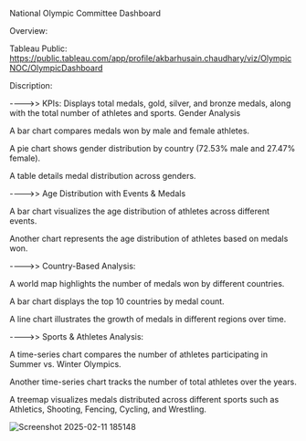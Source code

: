 National Olympic Committee Dashboard

Overview:

Tableau Public: https://public.tableau.com/app/profile/akbarhusain.chaudhary/viz/OlympicNOC/OlympicDashboard


Discription:

---->>
KPIs:
Displays total medals, gold, silver, and bronze medals, along with the total number of athletes and sports.
Gender Analysis

A bar chart compares medals won by male and female athletes.

A pie chart shows gender distribution by country (72.53% male and 27.47% female).

A table details medal distribution across genders.


---->>
Age Distribution with Events & Medals

A bar chart visualizes the age distribution of athletes across different events.

Another chart represents the age distribution of athletes based on medals won.

---->>
Country-Based Analysis:

A world map highlights the number of medals won by different countries.

A bar chart displays the top 10 countries by medal count.

A line chart illustrates the growth of medals in different regions over time.

---->>
Sports & Athletes Analysis:

A time-series chart compares the number of athletes participating in Summer vs. Winter Olympics.

Another time-series chart tracks the number of total athletes over the years.

A treemap visualizes medals distributed across different sports such as Athletics, Shooting, Fencing, Cycling, and Wrestling.

![Screenshot 2025-02-11 185148](https://github.com/user-attachments/assets/e95de133-6edc-4220-8f52-38479cb06226)


